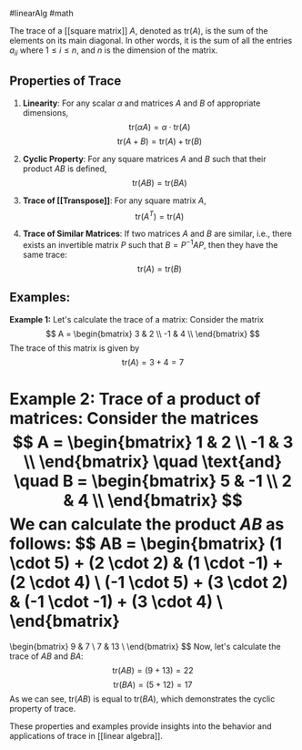 #linearAlg #math 

The trace of a [[square matrix]] $A$, denoted as $\text{tr}(A)$, is the sum of the elements on its main diagonal. In other words, it is the sum of all the entries $a_{ii}$ where $1 \leq i \leq n$, and $n$ is the dimension of the matrix.

## Properties of Trace

1. **Linearity**: For any scalar $\alpha$ and matrices $A$ and $B$ of appropriate dimensions,
$$\text{tr}(\alpha A) = \alpha \cdot \text{tr}(A)$$
$$\text{tr}(A + B) = \text{tr}(A) + \text{tr}(B)$$

2. **Cyclic Property**: For any square matrices $A$ and $B$ such that their product $AB$ is defined,
$$\text{tr}(AB) = \text{tr}(BA)$$

3. **Trace of [[Transpose]]**: For any square matrix $A$,
$$\text{tr}(A^T) = \text{tr}(A)$$

4. **Trace of Similar Matrices**: If two matrices $A$ and $B$ are similar, i.e., there exists an invertible matrix $P$ such that $B = P^{-1}AP$, then they have the same trace:
$$\text{tr}(A) = \text{tr}(B)$$

## Examples:

**Example 1:** Let's calculate the trace of a matrix:
Consider the matrix
$$ A = 
\begin{bmatrix}
    3 & 2 \\
    -1 & 4 \\
\end{bmatrix}
$$
The trace of this matrix is given by
$$\text{tr}(A) = 3 + 4 = 7$$

**Example 2:** Trace of a product of matrices:
Consider the matrices
$$ A = 
\begin{bmatrix}
    1 & 2 \\
    -1 & 3 \\
\end{bmatrix}
\quad \text{and} \quad
B = 
\begin{bmatrix}
    5 & -1 \\
    2 & 4 \\
\end{bmatrix}
$$
We can calculate the product $AB$ as follows:
$$ AB = 
\begin{bmatrix}
    (1 \cdot 5) + (2 \cdot 2) & (1 \cdot -1) + (2 \cdot 4) \\
    (-1 \cdot 5) + (3 \cdot 2) & (-1 \cdot -1) + (3 \cdot 4) \\
\end{bmatrix}
= 
\begin{bmatrix}
    9 & 7 \\
    7 & 13 \\
\end{bmatrix}
$$
Now, let's calculate the trace of $AB$ and $BA$:
$$\text{tr}(AB) = (9 + 13) =22$$
$$\text{tr}(BA) = (5 +12)=17$$
As we can see, $\text{tr}(AB)$ is equal to $\text{tr}(BA)$, which demonstrates the cyclic property of trace.

These properties and examples provide insights into the behavior and applications of trace in [[linear algebra]].